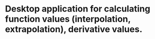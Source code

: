 # Desktop application for calculating function values (interpolation, extrapolation), derivative values.
